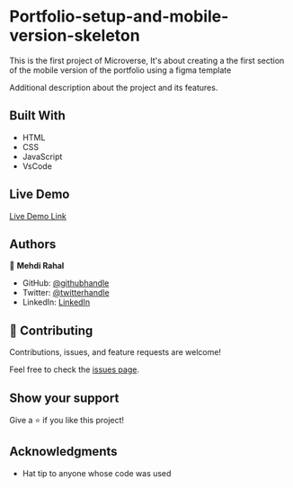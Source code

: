 # Portfolio-setup-and-mobile-version-skeleton
This is the first project of Microverse, It's about creating a the first section of the mobile version of the portfolio using a figma template

Additional description about the project and its features.

## Built With

- HTML
- CSS
- JavaScript
- VsCode

## Live Demo

[Live Demo Link](https://mehdi-rh.github.io/Portfolio_Microverse/)

## Authors

👤 **Mehdi Rahal**

- GitHub: [@githubhandle](https://github.com/Mehdi-Rh)
- Twitter: [@twitterhandle](https://twitter.com/MRahal92)
- LinkedIn: [LinkedIn](https://www.linkedin.com/in/mehdi-rahal22/)


## 🤝 Contributing

Contributions, issues, and feature requests are welcome!

Feel free to check the [issues page](../../issues/).

## Show your support

Give a ⭐️ if you like this project!

## Acknowledgments

- Hat tip to anyone whose code was used
